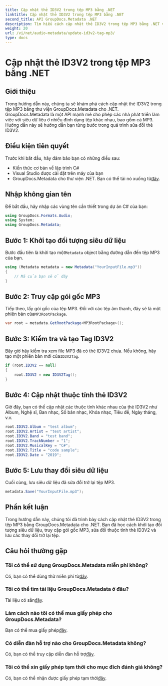 ```yaml
---
title: Cập nhật thẻ ID3V2 trong tệp MP3 bằng .NET
linktitle: Cập nhật thẻ ID3V2 trong tệp MP3 bằng .NET
second_title: API GroupDocs.Metadata .NET
description: Tìm hiểu cách cập nhật thẻ ID3V2 trong tệp MP3 bằng .NET với GroupDocs.Metadata để quản lý tệp hiệu quả.
weight: 20
url: /vi/net/audio-metadata/update-id3v2-tag-mp3/
type: docs
---
```

# Cập nhật thẻ ID3V2 trong tệp MP3 bằng .NET

## Giới thiệu
Trong hướng dẫn này, chúng ta sẽ khám phá cách cập nhật thẻ ID3V2 trong tệp MP3 bằng thư viện GroupDocs.Metadata cho .NET. GroupDocs.Metadata là một API mạnh mẽ cho phép các nhà phát triển làm việc với siêu dữ liệu ở nhiều định dạng tệp khác nhau, bao gồm cả MP3. Hướng dẫn này sẽ hướng dẫn bạn từng bước trong quá trình sửa đổi thẻ ID3V2.
## Điều kiện tiên quyết
Trước khi bắt đầu, hãy đảm bảo bạn có những điều sau:
- Kiến thức cơ bản về lập trình C#
- Visual Studio được cài đặt trên máy của bạn
-  GroupDocs.Metadata cho thư viện .NET. Bạn có thể tải nó xuống từ[đây](https://releases.groupdocs.com/metadata/net/).

## Nhập không gian tên
Để bắt đầu, hãy nhập các vùng tên cần thiết trong dự án C# của bạn:
```csharp
using GroupDocs.Formats.Audio;
using System;
using GroupDocs.Metadata;
```
## Bước 1: Khởi tạo đối tượng siêu dữ liệu
 Bước đầu tiên là khởi tạo một`Metadata` object bằng đường dẫn đến tệp MP3 của bạn.
```csharp
using (Metadata metadata = new Metadata("YourInputFile.mp3"))
{
    // Mã của bạn sẽ ở đây
}
```
## Bước 2: Truy cập gói gốc MP3
 Tiếp theo, lấy gói gốc của tệp MP3. Đối với các tệp âm thanh, đây sẽ là một phiên bản của`MP3RootPackage`.
```csharp
var root = metadata.GetRootPackage<MP3RootPackage>();
```
## Bước 3: Kiểm tra và tạo Tag ID3V2
 Bây giờ hãy kiểm tra xem file MP3 đã có thẻ ID3V2 chưa. Nếu không, hãy tạo một phiên bản mới của`ID3V2Tag`.
```csharp
if (root.ID3V2 == null)
{
    root.ID3V2 = new ID3V2Tag();
}
```
## Bước 4: Cập nhật thuộc tính thẻ ID3V2
Giờ đây, bạn có thể cập nhật các thuộc tính khác nhau của thẻ ID3V2 như Album, Nghệ sĩ, Ban nhạc, Số bản nhạc, Khóa nhạc, Tiêu đề, Ngày tháng, v.v.
```csharp
root.ID3V2.Album = "test album";
root.ID3V2.Artist = "test artist";
root.ID3V2.Band = "test band";
root.ID3V2.TrackNumber = "1";
root.ID3V2.MusicalKey = "C#";
root.ID3V2.Title = "code sample";
root.ID3V2.Date = "2019";
```
## Bước 5: Lưu thay đổi siêu dữ liệu
Cuối cùng, lưu siêu dữ liệu đã sửa đổi trở lại tệp MP3.
```csharp
metadata.Save("YourInputFile.mp3");
```

## Phần kết luận
Trong hướng dẫn này, chúng tôi đã trình bày cách cập nhật thẻ ID3V2 trong tệp MP3 bằng GroupDocs.Metadata cho .NET. Bạn đã học cách khởi tạo đối tượng siêu dữ liệu, truy cập gói gốc MP3, sửa đổi thuộc tính thẻ ID3V2 và lưu các thay đổi trở lại tệp.

## Câu hỏi thường gặp
### Tôi có thể sử dụng GroupDocs.Metadata miễn phí không?
 Có, bạn có thể dùng thử miễn phí từ[đây](https://releases.groupdocs.com/).
### Tôi có thể tìm tài liệu GroupDocs.Metadata ở đâu?
 Tài liệu có sẵn[đây](https://tutorials.groupdocs.com/metadata/net/).
### Làm cách nào tôi có thể mua giấy phép cho GroupDocs.Metadata?
 Bạn có thể mua giấy phép[đây](https://purchase.groupdocs.com/buy).
### Có diễn đàn hỗ trợ nào cho GroupDocs.Metadata không?
 Có, bạn có thể truy cập diễn đàn hỗ trợ[đây](https://forum.groupdocs.com/c/metadata/14).
### Tôi có thể xin giấy phép tạm thời cho mục đích đánh giá không?
 Có, bạn có thể nhận được giấy phép tạm thời[đây](https://purchase.groupdocs.com/temporary-license/).